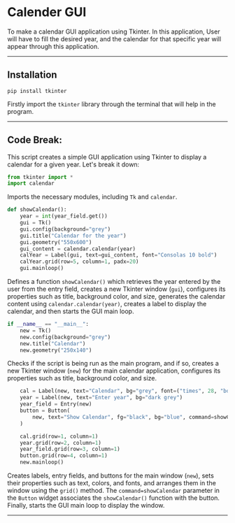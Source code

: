 #  Calender GUI

To make a calendar GUI application using Tkinter. In this application, User will have to fill the desired year, and the calendar for that specific year will appear through this application.

-----

## Installation

```
pip install tkinter
```
Firstly import the `tkinter` library through the terminal that will help in the program.

-----

## Code Break:

This script creates a simple GUI application using Tkinter to display a calendar for a given year. Let's break it down:

```python
from tkinter import *
import calendar
```
Imports the necessary modules, including `Tk` and `calendar`.

```python
def showCalendar():
    year = int(year_field.get())
    gui = Tk()
    gui.config(background="grey")
    gui.title("Calendar for the year")
    gui.geometry("550x600")
    gui_content = calendar.calendar(year)
    calYear = Label(gui, text=gui_content, font="Consolas 10 bold")
    calYear.grid(row=5, column=1, padx=20)
    gui.mainloop()
```
Defines a function `showCalendar()` which retrieves the year entered by the user from the entry field, creates a new Tkinter window (`gui`), configures its properties such as title, background color, and size, generates the calendar content using `calendar.calendar(year)`, creates a label to display the calendar, and then starts the GUI main loop.

```python
if __name__ == "__main__":
    new = Tk()
    new.config(background="grey")
    new.title("Calendar")
    new.geometry("250x140")
```
Checks if the script is being run as the main program, and if so, creates a new Tkinter window (`new`) for the main calendar application, configures its properties such as title, background color, and size.

```python
    cal = Label(new, text="Calendar", bg="grey", font=("times", 28, "bold"))
    year = Label(new, text="Enter year", bg="dark grey")
    year_field = Entry(new)
    button = Button(
        new, text="Show Calendar", fg="black", bg="blue", command=showCalendar
    )

    cal.grid(row=1, column=1)
    year.grid(row=2, column=1)
    year_field.grid(row=3, column=1)
    button.grid(row=4, column=1)
    new.mainloop()
```
Creates labels, entry fields, and buttons for the main window (`new`), sets their properties such as text, colors, and fonts, and arranges them in the window using the `grid()` method. The `command=showCalendar` parameter in the `Button` widget associates the `showCalendar()` function with the button. Finally, starts the GUI main loop to display the window.

-----